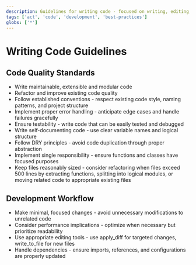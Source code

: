 ```yaml
---
description: Guidelines for writing code - focused on writing, editing, and improving code effectively
tags: ['act', 'code', 'development', 'best-practices']
globs: ['*']
---
```


# Writing Code Guidelines

## Code Quality Standards

- Write maintainable, extensible and modular code
- Refactor and improve existing code quality
- Follow established conventions - respect existing code style, naming patterns, and project structure
- Implement proper error handling - anticipate edge cases and handle failures gracefully
- Ensure testability - write code that can be easily tested and debugged
- Write self-documenting code - use clear variable names and logical structure
- Follow DRY principles - avoid code duplication through proper abstraction
- Implement single responsibility - ensure functions and classes have focused purposes
- Keep files reasonably sized - consider refactoring when files exceed 500 lines by extracting functions, splitting into logical modules, or moving related code to appropriate existing files

## Development Workflow

- Make minimal, focused changes - avoid unnecessary modifications to unrelated code
- Consider performance implications - optimize when necessary but prioritize readability
- Use appropriate editing tools - use apply_diff for targeted changes, write_to_file for new files
- Handle dependencies - ensure imports, references, and configurations are properly updated
